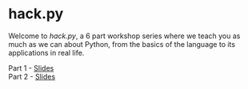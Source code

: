 # hack.py

Welcome to *hack.py*, a 6 part workshop series where we teach you as much as we can about Python, from the basics of the language to its applications in real life. 

Part 1 - [Slides](http://acmurl.com/hackpy1)  
Part 2 - [Slides](https://docs.google.com/presentation/d/1pdL_gVBtCBsIL5tA66lprdBvPxRim-Nsbxw-97aSAY4/edit?usp=sharing)
